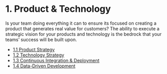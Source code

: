 # 1. Product & Technology
Is your team doing everything it can to ensure its focused on creating a product that generates real value for customers? The ability to execute a strategic vision for your products and technology is the bedrock that your teams’ success will be built upon.

- [1.1 Product Strategy](PRODUCT_STRATEGY.md)
- [1.2 Technology Strategy](TECHNOLOGY_STRATEGY.md)
- [1.3 Continuous Integration & Deployment]()
- [1.4 Data-Driven Development]()
